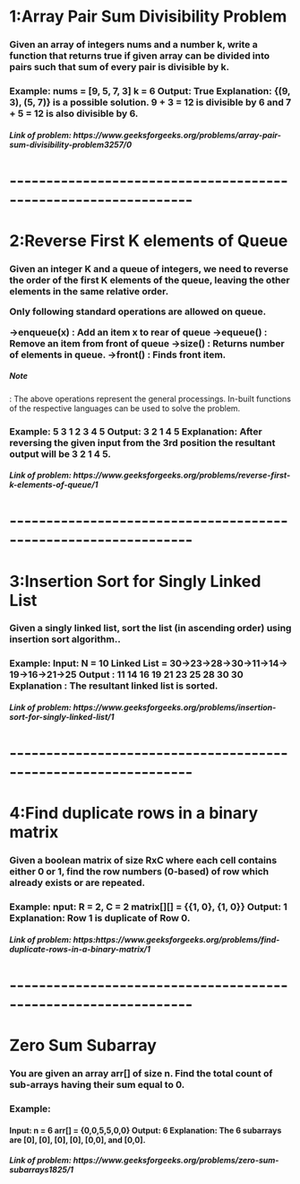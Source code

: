 <h1>1:Array Pair Sum Divisibility Problem</h1>
<h3>Given an array of integers nums and a number k, write a function that returns true if given array can be divided into pairs such that sum of every pair is divisible by k.</h3>
<h3>Example:
nums = [9, 5, 7, 3]
k = 6
Output: 
True
Explanation: 
{(9, 3), (5, 7)} is a 
possible solution. 9 + 3 = 12 is divisible
by 6 and 7 + 5 = 12 is also divisible by 6.
</h3>
<h5>Link of problem: https://www.geeksforgeeks.org/problems/array-pair-sum-divisibility-problem3257/0 </h5>

<h1>---------------------------------------------------------------</h1>
<h1>2:Reverse First K elements of Queue</h1>
<h3>Given an integer K and a queue of integers, we need to reverse the order of the first K elements of the queue, leaving the other elements in the same relative order.

Only following standard operations are allowed on queue.

->enqueue(x) : Add an item x to rear of queue
->equeue() : Remove an item from front of queue
->size() : Returns number of elements in queue.
->front() : Finds front item.
<h5>Note</h5>: The above operations represent the general processings. In-built functions of the respective languages can be used to solve the problem.</h3>
<h3>Example:
5 3
1 2 3 4 5
Output: 
3 2 1 4 5
Explanation: 
After reversing the given
input from the 3rd position the resultant
output will be 3 2 1 4 5.
</h3>
<h5>Link of problem: https://www.geeksforgeeks.org/problems/reverse-first-k-elements-of-queue/1 </h5>
<h1>---------------------------------------------------------------</h1>
<h1>3:Insertion Sort for Singly Linked List</h1>
<h3>Given a singly linked list, sort the list (in ascending order) using insertion sort algorithm..</h3>
<h3>Example:
Input:
N = 10
Linked List = 30->23->28->30->11->14->
              19->16->21->25 
Output : 
11 14 16 19 21 23 25 28 30 30 
Explanation :
The resultant linked list is sorted.
</h3>
<h5>Link of problem: https://www.geeksforgeeks.org/problems/insertion-sort-for-singly-linked-list/1 </h5>
<h1>---------------------------------------------------------------</h1>
<h1>4:Find duplicate rows in a binary matrix</h1>
<h3>Given a boolean matrix of size RxC where each cell contains either 0 or 1, find the row numbers (0-based) of row which already exists or are repeated.</h3>
<h3>Example:
nput:
R = 2, C = 2
matrix[][] = {{1, 0},
            {1, 0}}
Output: 
1
Explanation:
Row 1 is duplicate of Row 0.
</h3>
<h5>Link of problem: https:https://www.geeksforgeeks.org/problems/find-duplicate-rows-in-a-binary-matrix/1 </h5>
<h1>---------------------------------------------------------------</h1>
<h1>Zero Sum Subarray</h1>
<h3>You are given an array arr[] of size n. Find the total count of sub-arrays having their sum equal to 0.</h3>
<h3>Example:</h3>
<h4>Input:
n = 6
arr[] = {0,0,5,5,0,0}
Output: 6
Explanation: The 6 subarrays are 
[0], [0], [0], [0], [0,0], and [0,0].</h4>
<h5>Link of problem: https://www.geeksforgeeks.org/problems/zero-sum-subarrays1825/1 </h5>
